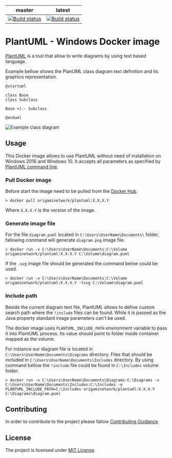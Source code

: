 
| master | latest |
| :--: | :--: |
| [![Build status](https://ci.appveyor.com/api/projects/status/ekvnf486e8wdk4hh/branch/master?svg=true)](https://ci.appveyor.com/project/BartDubois/docker-plantuml/branch/master) | [![Build status](https://ci.appveyor.com/api/projects/status/ekvnf486e8wdk4hh?svg=true)](https://ci.appveyor.com/project/BartDubois/docker-plantuml) |


PlantUML - Windows Docker image
==

[PlantUML](http://plantuml.com/) is a tool that allow to write diagrams by using text based language.

Example bellow shows the PlanUML class diagram text definition and its graphics representation.

```
@startuml

class Base
class Subclass

Base <|-- Subclass

@enduml
```

![Example class diagram](https://www.plantuml.com/plantuml/img/SoWkIImgAStDuU9ApaaiBbPmIYnEXJA3IvF032ukaA22JOskBfAOGsfU2b0V0000)


## Usage

This Docker image allows to use PlantUML without need of installation on Windows 2016 and Windows 10.
It accepts all parameters as specified by [PlantUML command line](http://plantuml.com/command-line).


### Pull Docker image

Before start the image need to be pulled from the [Docker Hub](https://hub.docker.com/r/origaminetwork/plantuml/).

```console
> docker pull origaminetwork/plantuml:X.X.X.Y
```

Where `X.X.X.Y` is the version of the image.

### Generate image file

For the file `diagram.puml` located in `C:\Users\UserName\Documents\` folder, fallowing command will generate `diagram.png` image file.

```console
> docker run -v C:\Users\UserName\Documents:C:\Volume origaminetwork/plantuml:X.X.X.Y C:\Volume\diagram.puml
```

If the `.svg` image file should be generated the command below could be used.

```console
> docker run -v C:\Users\UserName\Documents:C:\Volume origaminetwork/plantuml:X.X.X.Y -tsvg C:\Volume\diagram.puml
```

### Include path

Beside the current diagram text file, PlantUML allows to define custom search path where the `!include` files can be found.
While it is passed as the Java property standard image parameters can't be used.

The docker image uses `PLANTUML_INCLUDE_PATH` environment variable to pass it into PlantUML process.
Its value should point to folder inside container mapped as the volume.

For instance our diagram file is located in `C:\Users\UserName\Documents\Diagrams` directory. Files that should be included in `C:\Users\UserName\Documents\Includes` directory. By using command bellow the `!include` file could be found in `C:\Includes` volume folder.

```
> docker run -v C:\Users\UserName\Documents\Diagrams:C:\Diagrams -v C:\Users\UserName\Documents\Includes:C:\Includes -e PLANTUML_INCLUDE_PATH=C:\Includes origaminetwork/plantuml:X.X.X.Y C:\Diagrams\diagram.puml
```


## Contributing

In order to contribute to the project please fallow [Contributing Guidance](CONTRIBUTING.md).


## License

The project is licensed under [MIT License](LICENSE).
